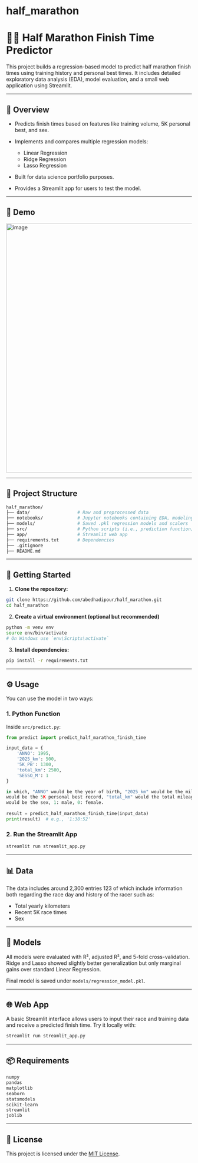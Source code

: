 # half_marathon


# 🏃‍♂️ Half Marathon Finish Time Predictor

This project builds a regression-based model to predict half marathon finish times using training history and personal best times. It includes detailed exploratory data analysis (EDA), model evaluation, and a small web application using Streamlit.

---

## 📌 Overview

- Predicts finish times based on features like training volume, 5K personal best, and sex.
- Implements and compares multiple regression models:
  - Linear Regression
  - Ridge Regression
  - Lasso Regression
  
- Built for data science portfolio purposes.
- Provides a Streamlit app for users to test the model.

---

## 🚀 Demo

<img width="730" height="676" alt="image" src="https://github.com/user-attachments/assets/b68923e1-2e16-4099-a446-cabfa45d394e" />


---

## 📁 Project Structure

```bash
half_marathon/
├── data/                  # Raw and preprocessed data
├── notebooks/             # Jupyter notebooks containing EDA, modeling, comparisons, etc.,
├── models/                # Saved .pkl regression models and scalers
├── src/                   # Python scripts (i.e., prediction function)
├── app/                   # Streamlit web app
├── requirements.txt       # Dependencies
├── .gitignore
├── README.md
```

---

## 🧪 Getting Started

1. **Clone the repository:**

```bash
git clone https://github.com/abedhadipour/half_marathon.git
cd half_marathon
```

2. **Create a virtual environment (optional but recommended)**

```bash
python -m venv env
source env/bin/activate
# On Windows use `env\Scripts\activate`
```

3. **Install dependencies:**

```bash
pip install -r requirements.txt
```

---

## ⚙️ Usage

You can use the model in two ways:

### 1. Python Function

Inside `src/predict.py`:

```python
from predict import predict_half_marathon_finish_time

input_data = {
    'ANNO': 1995,
    '2025_km': 500,
    '5K_PB': 1300,
    'total_km': 2500,
    'SESSO_M': 1
}

in which, "ANNO" would be the year of birth, "2025_km" would be the mileage in the last 4 months before the race, "5K_PB"
would be the 5K personal best record, "total_km" would the total mileage covered in the whole running career, and "SESSO_M"
would be the sex, 1: male, 0: female.
 
result = predict_half_marathon_finish_time(input_data)
print(result)  # e.g., '1:38:52'
```

### 2. Run the Streamlit App

```bash
streamlit run streamlit_app.py
```

---

## 📊 Data

The data includes around 2,300 entries 123 of which include information both regarding the race day and history of the racer such as:

- Total yearly kilometers
- Recent 5K race times
- Sex

---

## 🤖 Models

All models were evaluated with R², adjusted R², and 5-fold cross-validation. Ridge and Lasso showed slightly better generalization but only marginal gains over standard Linear Regression.

Final model is saved under `models/regression_model.pkl`.

---

## 🌐 Web App

A basic Streamlit interface allows users to input their race and training data and receive a predicted finish time. Try it locally with:

```bash
streamlit run streamlit_app.py
```

---

## 📦 Requirements

```txt
numpy
pandas
matplotlib
seaborn
statsmodels
scikit-learn
streamlit
joblib
```

---

## 📝 License

This project is licensed under the [MIT License](LICENSE).
